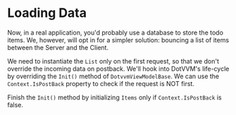 ﻿---
Title: Loading Data
CodeTask: 20_loading_data.csharp.csx
---

# Loading Data

Now, in a real application, you'd probably use a database to store the todo items. We, however, will opt in for a simpler solution: bouncing a list of items between the Server and the Client. 

We need to instantiate the `List` only on the first request, so that we don't override the incoming data on postback. We'll hook into DotVVM's life-cycle by overriding the `Init()` method of `DotvvmViewModelBase`. We can use the `Context.IsPostBack` property to check if the request is NOT first.

Finish the `Init()` method by initializing `Items` only if `Context.IsPostBack` is false.